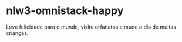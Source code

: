 # nlw3-omnistack-happy
Leve felicidade para o mundo, visite orfanatos e mude o dia de muitas crianças.
